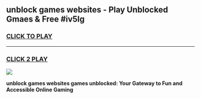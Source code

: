 
## unblock games websites - Play Unblocked Gmaes & Free #iv5lg
<h3>
<a href="https://premium.freeplayer.one?title=unblock_games_websites&ref=03M">CLICK TO PLAY</a></h3>
<hr>

<h3>
<a href="https://premium.freeplayer.one?title=unblock_games_websites&ref=03M">CLICK 2 PLAY</a>
  
</h3>

<a href="https://premium.freeplayer.one?title=unblock_games_websites&ref=03M"><img src="https://clearcache.store/games.png"></a>


**unblock games websites games unblocked: Your Gateway to Fun and Accessible Online Gaming**
